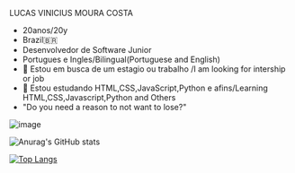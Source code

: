 

  LUCAS VINICIUS MOURA COSTA 
- 20anos/20y
- Brazil🇧🇷
- Desenvolvedor de Software Junior
- Portugues e Ingles/Bilingual(Portuguese and English)
- 🔭 Estou em busca de um estagio ou trabalho /I am looking for intership or job 
- 🌱 Estou estudando HTML,CSS,JavaScript,Python e afins/Learning HTML,CSS,Javascript,Python and Others
-  "Do you need a reason to not want to lose?"

![image]({https://img.shields.io/badge/Spotify-1ED760?&style=for-the-badge&logo=spotify&logoColor=white})

 ![Anurag's GitHub stats](https://github-readme-stats.vercel.app/api?username=Lucasmcz&show_icons=true&theme=dark)  
 
[![Top Langs](https://github-readme-stats.vercel.app/api/top-langs/?username=Lucasmcz&layout=compact)](https://github.com/Lucasmcz/github-readme-stats)


